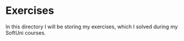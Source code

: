 # Exercises

In this directory I will be storing my exercises, which I solved during my SoftUni courses.
